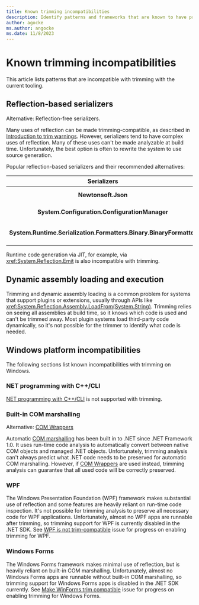 ```yaml
---
title: Known trimming incompatibilities
description: Identify patterns and frameworks that are known to have problems with trimming
author: agocke
ms.author: angocke
ms.date: 11/8/2023
---
```

# Known trimming incompatibilities

This article lists patterns that are incompatible with trimming with the current tooling.

## Reflection-based serializers

Alternative: Reflection-free serializers.

Many uses of reflection can be made trimming-compatible, as described in [Introduction to trim warnings](fixing-warnings.md). However, serializers tend to have complex uses of reflection. Many of these uses can't be made analyzable at build time. Unfortunately, the best option is often to rewrite the system to use source generation.

Popular reflection-based serializers and their recommended alternatives:

| Serializers | Alternative |
| :---------: | :---------: |
| **Newtonsoft.Json**    | [source generated System.Text.Json](../../../standard/serialization/system-text-json/source-generation.md)    |
| **System.Configuration.ConfigurationManager** |  [source generated Microsoft.Extensions.Configuration](https://github.com/dotnet/runtime/issues/44493) |
| **System.Runtime.Serialization.Formatters.Binary.BinaryFormatter** | [Migrate away from BinaryFormatter serialization due to its security and reliability flaws.](../../compatibility/serialization/7.0/binaryformatter-apis-produce-errors.md#recommended-action) |

Runtime code generation via JIT, for example, via <xref:System.Reflection.Emit> is also incompatible with trimming.

## Dynamic assembly loading and execution

Trimming and dynamic assembly loading is a common problem for systems that support plugins or extensions, usually through APIs like <xref:System.Reflection.Assembly.LoadFrom(System.String)>. Trimming relies on seeing all assemblies at build time, so it knows which code is used and can't be trimmed away. Most plugin systems load third-party code dynamically, so it's not possible for the trimmer to identify what code is needed.

## Windows platform incompatibilities

The following sections list known incompatibilities with trimming on Windows.

### NET programming with C++/CLI

[NET programming with C++/CLI](/cpp/dotnet/dotnet-programming-with-cpp-cli-visual-cpp) is not supported with trimming.

### Built-in COM marshalling

Alternative: [COM Wrappers](../../../standard/native-interop/com-wrappers.md)

Automatic [COM marshalling](../../../standard/native-interop/cominterop.md) has been built in to .NET since .NET Framework 1.0. It uses run-time code analysis to automatically convert between native COM objects and managed .NET objects. Unfortunately, trimming analysis can't always predict what .NET code needs to be preserved for automatic COM marshalling. However, if [COM Wrappers](../../../standard/native-interop/com-wrappers.md) are used instead, trimming analysis can guarantee that all used code will be correctly preserved.

### WPF

The Windows Presentation Foundation (WPF) framework makes substantial use of reflection and some features are heavily reliant on run-time code inspection. It's not possible for trimming analysis to preserve all necessary code for WPF applications. Unfortunately, almost no WPF apps are runnable after trimming, so trimming support for WPF is currently disabled in the .NET SDK. See [WPF is not trim-compatible](https://github.com/dotnet/wpf/issues/3811) issue for progress on enabling trimming for WPF.

### Windows Forms

The Windows Forms framework makes minimal use of reflection, but is heavily reliant on built-in COM marshalling. Unfortunately, almost no Windows Forms apps are runnable without built-in COM marshalling, so trimming support for Windows Forms apps is disabled in the .NET SDK currently. See [Make WinForms trim compatible](https://github.com/dotnet/winforms/issues/4649) issue for progress on enabling trimming for Windows Forms.

